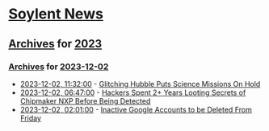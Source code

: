 # [Soylent News](../../../README.md)

## [Archives](../../index.md) for [2023](../index.md)

### [Archives](../../index.md) for [2023-12-02](index.md)

* [2023-12-02, 11:32:00](https://soylentnews.org/article.pl?sid=23/12/01/0353228&from=rss) - [Glitching Hubble Puts Science Missions On Hold](https://soylentnews.org/article.pl?sid=23/12/01/0353228&from=rss)
* [2023-12-02, 06:47:00](https://soylentnews.org/article.pl?sid=23/12/01/0348246&from=rss) - [Hackers Spent 2+ Years Looting Secrets of Chipmaker NXP Before Being Detected](https://soylentnews.org/article.pl?sid=23/12/01/0348246&from=rss)
* [2023-12-02, 02:01:00](https://soylentnews.org/article.pl?sid=23/12/01/0322203&from=rss) - [Inactive Google Accounts to be Deleted From Friday](https://soylentnews.org/article.pl?sid=23/12/01/0322203&from=rss)
